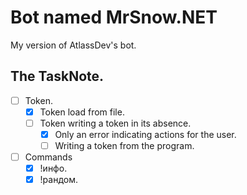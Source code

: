 # Bot named MrSnow.NET
My version of AtlassDev's bot.

The TaskNote.
------------

- [ ] Token.
  - [x] Token load from file.
  - [ ] Token writing a token in its absence.
    - [x] Only an error indicating actions for the user.
    - [ ] Writing a token from the program.
		
- [ ] Commands
	- [x] !инфо.
	- [x] !рандом.
